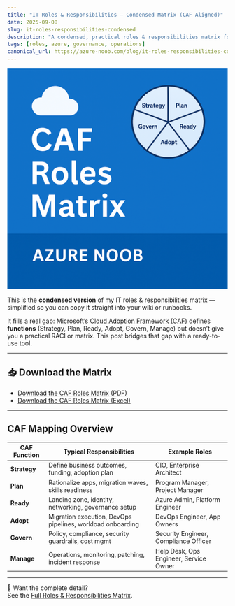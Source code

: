 ```yaml
---
title: "IT Roles & Responsibilities — Condensed Matrix (CAF Aligned)"
date: 2025-09-08
slug: it-roles-responsibilities-condensed
description: "A condensed, practical roles & responsibilities matrix for IT and cloud teams, aligned with Microsoft’s Cloud Adoption Framework (CAF)."
tags: [roles, azure, governance, operations]
canonical_url: https://azure-noob.com/blog/it-roles-responsibilities-condensed
---
```


![CAF Roles Matrix](/static/images/caf-roles-matrix.png)

This is the **condensed version** of my IT roles & responsibilities matrix — simplified so you can copy it straight into your wiki or runbooks.

It fills a real gap: Microsoft’s [Cloud Adoption Framework (CAF)](https://learn.microsoft.com/azure/cloud-adoption-framework/) defines **functions** (Strategy, Plan, Ready, Adopt, Govern, Manage) but doesn’t give you a practical RACI or matrix. This post bridges that gap with a ready-to-use tool.

---

## 📥 Download the Matrix
- [Download the CAF Roles Matrix (PDF)](/static/downloads/roles-condensed-caf.pdf)  
- [Download the CAF Roles Matrix (Excel)](/static/downloads/roles-condensed-caf.xlsx)

---

## CAF Mapping Overview

| CAF Function | Typical Responsibilities | Example Roles |
|--------------|--------------------------|---------------|
| **Strategy** | Define business outcomes, funding, adoption plan | CIO, Enterprise Architect |
| **Plan**     | Rationalize apps, migration waves, skills readiness | Program Manager, Project Manager |
| **Ready**    | Landing zone, identity, networking, governance setup | Azure Admin, Platform Engineer |
| **Adopt**    | Migration execution, DevOps pipelines, workload onboarding | DevOps Engineer, App Owners |
| **Govern**   | Policy, compliance, security guardrails, cost mgmt | Security Engineer, Compliance Officer |
| **Manage**   | Operations, monitoring, patching, incident response | Help Desk, Ops Engineer, Service Owner |

---

📌 Want the complete detail?  
See the [Full Roles & Responsibilities Matrix](/blog/it-roles-responsibilities-matrix).
